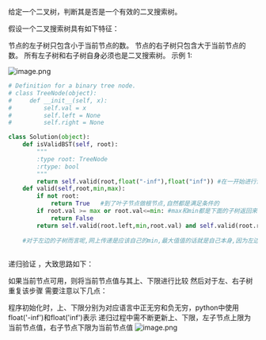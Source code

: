 给定一个二叉树，判断其是否是一个有效的二叉搜索树。

假设一个二叉搜索树具有如下特征：

节点的左子树只包含小于当前节点的数。
节点的右子树只包含大于当前节点的数。
所有左子树和右子树自身必须也是二叉搜索树。
示例 1:

![image.png](https://upload-images.jianshu.io/upload_images/14555448-160d4ce66cdf9779.png?imageMogr2/auto-orient/strip%7CimageView2/2/w/1240)
```python
# Definition for a binary tree node.
# class TreeNode(object):
#     def __init__(self, x):
#         self.val = x
#         self.left = None
#         self.right = None

class Solution(object):
    def isValidBST(self, root):
        """
        :type root: TreeNode
        :rtype: bool
        """
        return self.valid(root,float("-inf"),float("inf")) #在一开始进行调用的时候呢传递最小值跟最大值就是负无穷和正无穷
    def valid(self,root,min,max):
        if not root:
            return True   #到了叶子节点做根节点,自然都是满足条件的
        if root.val >= max or root.val<=min: #max和min都是下面的子树返回来的,最小值应该比val小.最大值应该比val大,发生if 的情况就说明不是二叉搜索树
            return False
        return self.valid(root.left,min,root.val) and self.valid(root.right,root.val,max) 
    
    #对于左边的子树而言呢,网上传递是应该自己的min,最大值值的话就是自己本身,因为左边的树的值都比根节点小.右子树的也是同理
    
```

递归验证 ，大致思路如下：

如果当前节点可用，则将当前节点值与其上、下限进行比较
然后对于左、右子树重复该步骤
需要注意以下几点：

程序初始化时，上、下限分别为对应语言中正无穷和负无穷，python中使用float('-inf')和float('inf')表示
递归过程中需不断更新上、下限，左子节点上限为当前节点值，右子节点下限为当前节点值
![image.png](https://upload-images.jianshu.io/upload_images/14555448-05fe6fbf094a3ef0.png?imageMogr2/auto-orient/strip%7CimageView2/2/w/1240)
